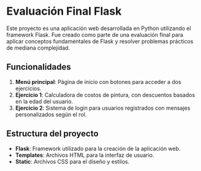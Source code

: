 # Evaluación Final Flask

Este proyecto es una aplicación web desarrollada en Python utilizando el framework Flask. Fue creado como parte de una evaluación final para aplicar conceptos fundamentales de Flask y resolver problemas prácticos de mediana complejidad.

## Funcionalidades
1. **Menú principal**: Página de inicio con botones para acceder a dos ejercicios.
2. **Ejercicio 1**: Calculadora de costos de pintura, con descuentos basados en la edad del usuario.
3. **Ejercicio 2**: Sistema de login para usuarios registrados con mensajes personalizados según el rol.

## Estructura del proyecto
- **Flask**: Framework utilizado para la creación de la aplicación web.
- **Templates**: Archivos HTML para la interfaz de usuario.
- **Static**: Archivos CSS para el diseño y estilos.
